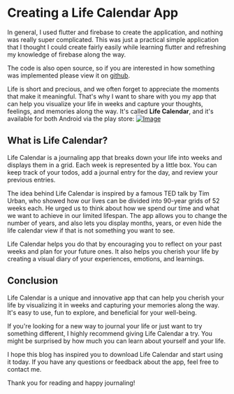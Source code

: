 # Creating a Life Calendar App

In general, I used flutter and firebase to create the application, and nothing was really super complicated. This was just a practical simple application that I thought I could create fairly easily while learning flutter and refreshing my knowledge of firebase along the way.

The code is also open source, so if you are interested in how something was implemented please view it on [github](https://github.com/paul-mcnamee/LifeCalendar).

Life is short and precious, and we often forget to appreciate the moments that make it meaningful. That's why I want to share with you my app that can help you visualize your life in weeks and capture your thoughts, feelings, and memories along the way. It's called **Life Calendar**, and it's available for both Android via the play store:
[![Image](/images/posts/PlayStore.png)](https://play.google.com/store/apps/details?id=com.FourthMouse.life_calendar)

## What is Life Calendar?

Life Calendar is a journaling app that breaks down your life into weeks and displays them in a grid. Each week is represented by a little box. You can keep track of your todos, add a journal entry for the day, and review your previous entries.

The idea behind Life Calendar is inspired by a famous TED talk by Tim Urban, who showed how our lives can be divided into 90-year grids of 52 weeks each. He urged us to think about how we spend our time and what we want to achieve in our limited lifespan. The app allows you to change the number of years, and also lets you display months, years, or even hide the life calendar view if that is not something you want to see.

Life Calendar helps you do that by encouraging you to reflect on your past weeks and plan for your future ones. It also helps you cherish your life by creating a visual diary of your experiences, emotions, and learnings.

## Conclusion

Life Calendar is a unique and innovative app that can help you cherish your life by visualizing it in weeks and capturing your memories along the way. It's easy to use, fun to explore, and beneficial for your well-being.

If you're looking for a new way to journal your life or just want to try something different, I highly recommend giving Life Calendar a try. You might be surprised by how much you can learn about yourself and your life.

I hope this blog has inspired you to download Life Calendar and start using it today. If you have any questions or feedback about the app, feel free to contact me.

Thank you for reading and happy journaling!
